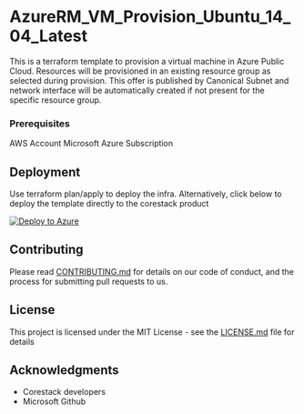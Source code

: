 
# AzureRM_VM_Provision_Ubuntu_14_04_Latest

This is a terraform template to provision a virtual machine in Azure Public Cloud. Resources will be provisioned in an existing resource group as selected during provision. This offer is published by Canonical Subnet and network interface will be automatically created if not present for the specific resource group.

### Prerequisites

AWS Account 
Microsoft Azure Subscription

## Deployment

Use terraform plan/apply to deploy the infra. Alternatively, click below to deploy the template directly to the corestack product 

[![Deploy to Azure](https://docs.corestack.io/wp-content/uploads/2019/09/deploy-to-corestack.svg)](http://qa.corestack.io/heatstack/templates?repositories=github&external_redirect=true&name=AzureRM_VM_Provision_Ubuntu_14_04_Latest&url=https://raw.githubusercontent.com/karthick-kk/corestacklabs/master/terraform/AzureRM_VM_Provision_Ubuntu_14_04_Latest/AzureRM_VM_Provision_Ubuntu_14_04_Latest.tf&engine=terraform&type[0]=Cloud&classification[0]=Provisioning&scope=tenant#/mytemplates)

## Contributing

Please read [CONTRIBUTING.md](https://gist.github.com/karthick-kk/30e4fd3f279492b4f040d5cd569d21d0) for details on our code of conduct, and the process for submitting pull requests to us.

## License

This project is licensed under the MIT License - see the [LICENSE.md](LICENSE.md) file for details

## Acknowledgments

* Corestack developers
* Microsoft Github

